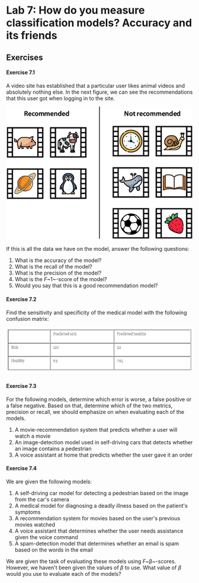 Lab 7: How do you measure classification models? Accuracy and its friends
=========================================================================


Exercises
---------

#### Exercise 7.1


A video site has established that a particular user likes animal videos
and absolutely nothing else. In the next figure, we can see the
recommendations that this user got when logging in to the site.



![](./images/7-unnumb-2.png)



If this is all the data we have on the model, answer the following
questions:


1. What is the accuracy of the model?
2. What is the recall of the model?
3. What is the precision of the model?
4. What is the *F*~1~-score of the model?
5. Would you say that this is a good recommendation model?


#### Exercise 7.2



Find the sensitivity and specificity of the medical model with the
following confusion matrix:


![](./images/16.png)

#### Exercise 7.3



For the following models, determine which error is worse, a false
positive or a false negative. Based on that, determine which of the two
metrics, precision or recall, we should emphasize on when evaluating
each of the models.


1. A movie-recommendation system that predicts whether a user will
    watch a movie
2. An image-detection model used in self-driving cars that detects
    whether an image contains a pedestrian
3. A voice assistant at home that predicts whether the user gave it an
    order


#### Exercise 7.4



We are given the following models:


1. A self-driving car model for detecting a pedestrian based on the
    image from the car's camera
2. A medical model for diagnosing a deadly illness based on the
    patient's symptoms
3. A recommendation system for movies based on the user's previous
    movies watched
4. A voice assistant that determines whether the user needs assistance
    given the voice command
5. A spam-detection model that determines whether an email is spam
    based on the words in the email


We are given the task of evaluating these models using *F*~β~-scores.
However, we haven't been given the values of *β* to use. What value of
*β* would you use to evaluate each of the models?
